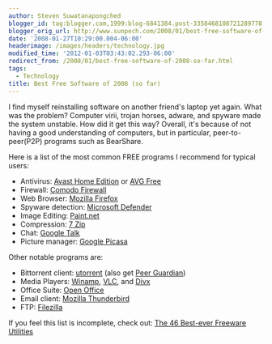 ```yaml
---
author: Steven Suwatanapongched
blogger_id: tag:blogger.com,1999:blog-6841384.post-3358468108721289778
blogger_orig_url: http://www.sunpech.com/2008/01/best-free-software-of-2008-so-far.html
date: '2008-01-27T10:29:00.004-06:00'
headerimage: /images/headers/technology.jpg
modified_time: '2012-01-03T03:43:02.293-06:00'
redirect_from: /2008/01/best-free-software-of-2008-so-far.html
tags:
  - Technology
title: Best Free Software of 2008 (so far)
---
```



I find myself reinstalling software on another friend's laptop yet again.  What was the problem?  Computer virii, trojan horses, adware, and spyware made the system unstable.  How did it get this way?  Overall, it's because of not having a good understanding of computers, but in particular, peer-to-peer(P2P) programs such as BearShare.

Here is a list of the most common FREE programs I recommend for typical users:

<ul>
  <li>Antivirus: <a href="http://www.avast.com/eng/avast_4_home.html" target="_blank" rel="noopener noreferrer">Avast Home Edition</a> or <a href="http://free.grisoft.com/" target="_blank" rel="noopener noreferrer">AVG Free</a></li>
  <li>Firewall: <a href="http://www.personalfirewall.comodo.com/" target="_blank" rel="noopener noreferrer">Comodo Firewall</a></li>
  <li>Web Browser: <a href="http://www.mozilla.com/firefox/" target="_blank" rel="noopener noreferrer">Mozilla Firefox</a></li>
  <li>Spyware detection: <a href="http://www.microsoft.com/athome/security/spyware/software/default.mspx" target="_blank" rel="noopener noreferrer">Microsoft Defender</a></li>
  <li>Image Editing: <a href="http://www.getpaint.net/" target="_blank" rel="noopener noreferrer">Paint.net</a></li>
  <li>Compression: <a href="http://www.7-zip.org/" target="_blank" rel="noopener noreferrer">7 Zip</a></li>
  <li>Chat: <a href="http://talk.google.com/" target="_blank" rel="noopener noreferrer">Google Talk</a></li>
  <li>Picture manager: <a href="http://picasa.google.com/" target="_blank" rel="noopener noreferrer">Google Picasa</a></li>
</ul>

Other notable programs are:

<ul>
  <li>Bittorrent client: <a href="http://www.utorrent.com/" target="_blank" rel="noopener noreferrer">utorrent</a> (also get <a href="http://phoenixlabs.org/pg2/" target="_blank" rel="noopener noreferrer">Peer Guardian</a>)</li>
  <li>Media Players: <a href="http://www.winamp.com/" target="_blank" rel="noopener noreferrer">Winamp</a>, <a href="http://www.videolan.org/vlc/" target="_blank" rel="noopener noreferrer">VLC</a>, and <a href="http://www.divx.com/" target="_blank" rel="noopener noreferrer">Divx</a></li>
  <li>Office Suite: <a href="http://www.openoffice.org/" target="_blank" rel="noopener noreferrer">Open Office</a></li>
  <li>Email client: <a href="http://www.mozilla.com/thunderbird/" target="_blank" rel="noopener noreferrer">Mozilla Thunderbird</a></li>
  <li>FTP: <a href="http://filezilla-project.org/" target="_blank" rel="noopener noreferrer">Filezilla</a></li>
</ul>

If you feel this list is incomplete, check out: <a href="http://www.techsupportalert.com/best_46_free_utilities.htm">The 46 Best-ever Freeware Utilities</a>